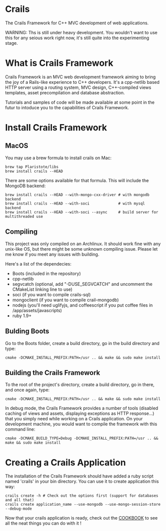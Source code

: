 Crails
======

The Crails Framework for C++ MVC development of web applications.

WARNING: Ths is still under heavy development. You wouldn't want to use this for any seious work right now,
it's still quite into the experimenting stage.

What is Crails Framework
======
Crails Framework is an MVC web development framework aiming to bring the joy of a Rails-like experience to C++
developers.
It's a cpp-netlib based HTTP server using a routing system, MVC design, C++-compiled views templates, asset
precompilation and database abstraction.

Tutorials and samples of code will be made available at some point in the futur to intoduce you to the capabilities
of Crails Framework.

Install Crails Framework
========
MacOS
--------
You may use a brew formula to install crails on Mac:

    brew tap Plaristote/libs
    brew install crails --HEAD

There are some options available for that formula. This will include the MongoDB backend:

    brew install crails --HEAD --with-mongo-cxx-driver # with mongodb backend
    brew install crails --HEAD --with-soci             # with mysql backend
    brew install crails --HEAD --with-soci --async     # build server for multithreaded use 

Compiling
--------
This project was only compiled on an Archlinux. It should work fine with any unix-like OS, but there might be some
unknown compiling issue. Please let me know if you meet any issues with building.

Here's a list of the dependecies:
- Boots (included in the repository)
- cpp-netlib
- segvcatch (optional, add "-DUSE_SEGVCATCH" and uncomment the CMakeList linking line to use)
- soci (if you want to compile crails-sql)
- mongoclient (if you want to compile crail-mongodb)
- nodejs (you'll need uglifyjs, and coffeescript if you put coffee files in /app/assets/javascripts)
- ruby 1.9+

Bulding Boots
--------
Go to the Boots folder, create a build directory, go in the build directory and type:

    cmake -DCMAKE_INSTALL_PREFIX:PATH=/usr .. && make && sudo make install

Building the Crails Framework
--------
To the root of the project's directory, create a build directory, go in there, and once again, type:

    cmake -DCMAKE_INSTALL_PREFIX:PATH=/usr .. && make && sudo make install

In debug mode, the Crails Framework provides a number of tools (disabled caching of views and assets, displaying exceptions as HTTP response...) that you simply need while working on a Crails application. On your development machine, you would want to compile the framework with this command line:

    cmake -DCMAKE_BUILD_TYPE=Debug -DCMAKE_INSTALL_PREFIX:PATH=/usr .. && make && sudo make install

Creating a Crails Application
========
The installation of the Crails Framework should have added a ruby script named 'crails' in your bin directory.
You can use it to create application this way:

    crails create -h # Check out the options first (support for databases and all that)
    crails create application_name --use-mongodb --use-mongo-session-store --debug-mode

Now that your crails application is ready, check out the [COOKBOOK](COOKBOOK.md) to see all the neat things you can do with it !
